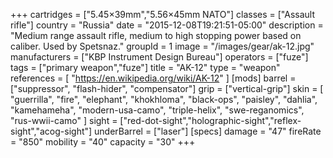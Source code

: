 +++
cartridges = ["5.45×39mm","5.56×45mm NATO"]
classes = ["Assault rifle"]
country = "Russia"
date = "2015-12-08T19:21:51-05:00"
description = "Medium range assault rifle, medium to high stopping power based on caliber. Used by Spetsnaz."
groupId = 1
image = "/images/gear/ak-12.jpg"
manufacturers = ["KBP Instrument Design Bureau"]
operators = ["fuze"]
tags = ["primary weapon","fuze"]
title = "AK-12"
type = "weapon"
references = [
  "https://en.wikipedia.org/wiki/AK-12"
]
[mods]
  barrel = ["suppressor", "flash-hider", "compensator"]
  grip = ["vertical-grip"]
  skin = [
    "guerrilla",
    "fire",
    "elephant",
    "khokhloma",
    "black-ops",
    "paisley",
    "dahlia",
    "kamehameha",
    "modern-usa-camo",
    "triple-helix",
    "swe-reganomics",
    "rus-wwii-camo"
  ]
  sight = ["red-dot-sight","holographic-sight","reflex-sight","acog-sight"]
  underBarrel = ["laser"]
[specs]
  damage = "47"
  fireRate = "850"
  mobility = "40"
  capacity = "30"
+++
